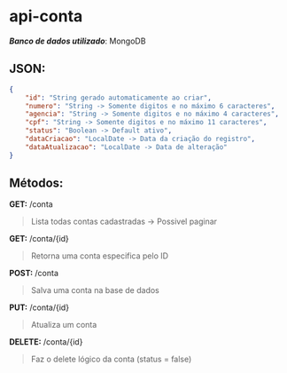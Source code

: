 # api-conta

***Banco de dados utilizado***: MongoDB

## JSON:
```json
{
    "id": "String gerado automaticamente ao criar",
    "numero": "String -> Somente digitos e no máximo 6 caracteres",
    "agencia": "String -> Somente digitos e no máximo 4 caracteres",
    "cpf": "String -> Somente digitos e no máximo 11 caracteres",
    "status": "Boolean -> Default ativo",
    "dataCriacao": "LocalDate -> Data da criação do registro",
    "dataAtualizacao": "LocalDate -> Data de alteração"
}
```

## Métodos:

**GET:** /conta
>Lista todas contas cadastradas -> Possivel paginar

**GET:** /conta/{id}
>Retorna uma conta especifica pelo ID

**POST:** /conta
>Salva uma conta na base de dados

**PUT:** /conta/{id}
>Atualiza um conta

**DELETE:** /conta/{id}
>Faz o delete lógico da conta (status = false)
